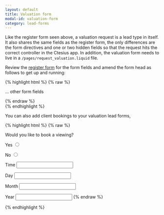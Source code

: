 ```yaml
---
layout: default
title: Valuation form
modal-id: valuation-form
category: lead-forms
---
```

Like the register form seen above, a valuation request is a lead type in itself. It also shares the same fields as the register form, the only differences are the form directives and one or two hidden fields so that the request hits the correct controller in the Ctesius app. In addition, the valuation form needs to live in a ``/pages/request_valuation.liquid`` file.

Review the [register form](/cms-pages/#register-form) for the form fields and amend the form head as follows to get up and running:

{% highlight html %}
{% raw %}

<form action="/leads" method="post" id="contact_form">
 <input type="hidden" name="lead[is_valuation_request]" value="1"/>
 <input type="hidden" value="{{agency.agency_id}}" name="lead_client[agency_id]">      

 ... other form fields

</form>

{% endraw %}           
{% endhighlight %}

You can also add client bookings to your valuation lead forms,

{% highlight html %}
{% raw %}

<label>Would you like to book a viewing?</label>

<label for="lead_booking[book_viewing]">Yes</label>
<input id="book_viweing" type="radio" value="yes" name="lead_booking[book_viewing]">

<label for="lead_booking[book_viewing]">No</label>
<input id="book_viweing" type="radio" value="no" name="lead_booking[book_viewing]">

<label class="text" for="lead_booking[booking_time]">Time</label>
<input id="lead_booking[booking_time]" name="lead_booking[booking_time]" type="text">

<label class="text" for="lead_booking[booking_day]">Day</label>
<input id="lead_booking[booking_day]" name="lead_booking[booking_day]" type="text">

<label class="text" for="lead[booking_month]">Month</label>
<input id="lead_booking[booking_month]" name="lead_booking[booking_month]" type="text">

<label class="text" for="lead[booking_year]">Year</label>
<input id="lead_booking[booking_year]" name="lead_booking[booking_year]" type="text">
{% endraw %}           

{% endhighlight %}
